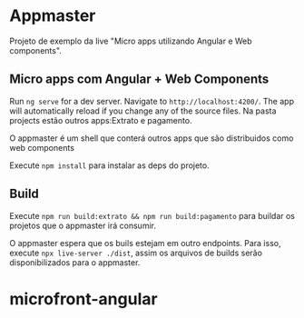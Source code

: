 # Appmaster

Projeto de exemplo da live "Micro apps utilizando Angular e Web components".

## Micro apps com Angular + Web Components

Run `ng serve` for a dev server. Navigate to `http://localhost:4200/`. The app will automatically reload if you change any of the source files.
Na pasta projects estão outros apps:Extrato e pagamento. 

O appmaster é um shell que conterá outros apps que são distribuidos como web components

Execute  `npm install` para instalar as deps do projeto.

## Build

Execute `npm run build:extrato && npm run build:pagamento` para buildar os projetos que o appmaster irá consumir.

O appmaster espera que os buils estejam em outro endpoints. Para isso, execute `npx live-server ./dist`, assim os arquivos de builds serão disponibilizados para o appmaster.
# microfront-angular

